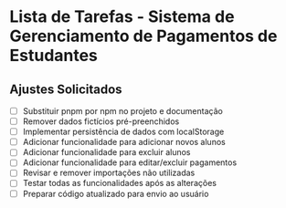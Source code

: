 # Lista de Tarefas - Sistema de Gerenciamento de Pagamentos de Estudantes

## Ajustes Solicitados
- [ ] Substituir pnpm por npm no projeto e documentação
- [ ] Remover dados fictícios pré-preenchidos
- [ ] Implementar persistência de dados com localStorage
- [ ] Adicionar funcionalidade para adicionar novos alunos
- [ ] Adicionar funcionalidade para excluir alunos
- [ ] Adicionar funcionalidade para editar/excluir pagamentos
- [ ] Revisar e remover importações não utilizadas
- [ ] Testar todas as funcionalidades após as alterações
- [ ] Preparar código atualizado para envio ao usuário
